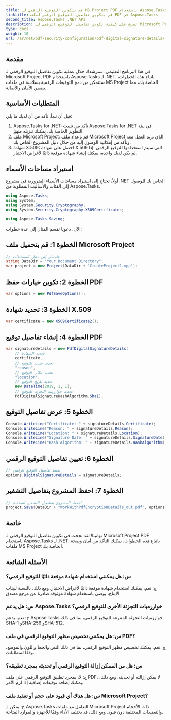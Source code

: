 ```yaml
---
title: قم بتكوين التوقيع الرقمي لـ MS Project PDF باستخدام Aspose.Tasks
linktitle: قم بتكوين تفاصيل التوقيع الرقمي لملف PDF في Aspose.Tasks
second_title: Aspose.Tasks .NET API
description: تعرف على كيفية تكوين تفاصيل التوقيع الرقمي لـ Microsoft Project PDF باستخدام Aspose.Tasks لـ .NET. تأكد من أمان وصحة ملفات مشروعك.
type: docs
weight: 10
url: /ar/net/pdf-security-configuration/pdf-digital-signature-details/
---
```

## مقدمة
في هذا البرنامج التعليمي، سنرشدك خلال عملية تكوين تفاصيل التوقيع الرقمي لـ Microsoft Project PDF باستخدام Aspose.Tasks لـ .NET. باتباع هذه الخطوات، ستتمكن من دمج التوقيعات الرقمية بسلاسة في ملفات MS Project الخاصة بك، مما يضمن الأمان والأصالة.
## المتطلبات الأساسية
قبل أن نبدأ، تأكد من أن لديك ما يلي:
1.  Aspose.Tasks for .NET: تأكد من تثبيت Aspose.Tasks for .NET في بيئة التطوير الخاصة بك. يمكنك تنزيله من[هنا](https://releases.aspose.com/tasks/net/).
2. ملف Microsoft Project: قم بإعداد ملف Microsoft Project الذي تريد العمل معه وتأكد من إمكانية الوصول إليه من خلال دليل المشروع الخاص بك.
3. شهادة X.509: احصل على شهادة X.509 التي سيتم استخدامها للتوقيع الرقمي. إذا لم يكن لديك واحدة، يمكنك إنشاء شهادة موقعة ذاتيًا لأغراض الاختبار.
## استيراد مساحات الأسماء
أولاً، تحتاج إلى استيراد مساحات الأسماء الضرورية في مشروع .NET الخاص بك للوصول إلى الفئات والأساليب المطلوبة من Aspose.Tasks.
```csharp
using Aspose.Tasks;
using System;
using System.Security.Cryptography;
using System.Security.Cryptography.X509Certificates;

using Aspose.Tasks.Saving;
```
الآن، دعونا نقسم المثال إلى عدة خطوات:
## الخطوة 1: قم بتحميل ملف Microsoft Project
```csharp
// المسار إلى دليل المستندات.
string DataDir = "Your Document Directory";
var project = new Project(DataDir + "CreateProject2.mpp");
```
## الخطوة 2: تكوين خيارات حفظ PDF
```csharp
var options = new PdfSaveOptions();
```
## الخطوة 3: تحديد شهادة X.509
```csharp
var certificate = new X509Certificate2();
```
## الخطوة 4: إنشاء تفاصيل توقيع PDF
```csharp
var signatureDetails = new PdfDigitalSignatureDetails(
    // تحديد الشهادة
    certificate,
    // تحديد سبب للتوقيع
    "reason",
    // تحديد مكان التوقيع
    "location",
    // تحديد تاريخ التوقيع
    new DateTime(2019, 1, 1),
    // تحديد خوارزمية التجزئة للتوقيع
    PdfDigitalSignatureHashAlgorithm.Sha1);
```
## الخطوة 5: عرض تفاصيل التوقيع
```csharp
Console.WriteLine("Certificate: " + signatureDetails.Certificate);
Console.WriteLine("Reason: " + signatureDetails.Reason);
Console.WriteLine("Location: " + signatureDetails.Location);
Console.WriteLine("Signature Date: " + signatureDetails.SignatureDate);
Console.WriteLine("Hash Algorithm: " + signatureDetails.HashAlgorithm);
```
## الخطوة 6: تعيين تفاصيل التوقيع الرقمي
```csharp
// ضبط تفاصيل التوقيع الرقمي
options.DigitalSignatureDetails = signatureDetails;
```
## الخطوة 7: احفظ المشروع بتفاصيل التشفير
```csharp
// احفظ المشروع بتفاصيل التشفير المحددة
project.Save(DataDir + "WorkWithPdfEncryptionDetails_out.pdf", options);
```
## خاتمة
تهانينا! لقد نجحت في تكوين تفاصيل التوقيع الرقمي لـ Microsoft Project PDF باستخدام Aspose.Tasks لـ .NET. باتباع هذه الخطوات، يمكنك التأكد من أمان وصحة ملفات MS Project الخاصة بك.
## الأسئلة الشائعة
### س: هل يمكنني استخدام شهادة موقعة ذاتيًا للتوقيع الرقمي؟
ج: نعم، يمكنك استخدام شهادة موقعة ذاتيًا لأغراض الاختبار. ومع ذلك، بالنسبة لبيئات الإنتاج، يوصى باستخدام شهادة موثوقة صادرة عن مرجع مصدق.
### س: هل يدعم Aspose.Tasks خوارزميات التجزئة الأخرى للتوقيع الرقمي؟
ج: نعم، يدعم Aspose.Tasks خوارزميات التجزئة المتنوعة للتوقيع الرقمي، بما في ذلك SHA-1 وSHA-256 وSHA-512.
### س: هل يمكنني تخصيص مظهر التوقيع الرقمي في ملف PDF؟
ج: نعم، يمكنك تخصيص مظهر التوقيع الرقمي، بما في ذلك النص والخط واللون والموضع، وفقًا لمتطلباتك.
### س: هل من الممكن إزالة التوقيع الرقمي أو تحديثه بمجرد تطبيقه؟
ج: لا، بمجرد تطبيق التوقيع الرقمي على ملف PDF، لا يمكن إزالته أو تحديثه. ومع ذلك، يمكنك إضافة توقيعات إضافية إذا لزم الأمر.
### س: هل هناك أي قيود على حجم أو تعقيد ملف Microsoft Project؟
ج: يمكن لـ Aspose.Tasks التعامل مع ملفات Microsoft Project ذات الأحجام والتعقيدات المختلفة دون قيود. ومع ذلك، قد يختلف الأداء وفقًا للأجهزة والموارد المتاحة.